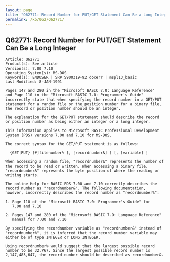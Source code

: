```yaml
---
layout: page
title: "Q62771: Record Number for PUT/GET Statement Can Be a Long Integer"
permalink: /kb/062/Q62771/
---
```


## Q62771: Record Number for PUT/GET Statement Can Be a Long Integer

	Article: Q62771
	Product(s): See article
	Version(s): 7.00 7.10
	Operating System(s): MS-DOS
	Keyword(s): ENDUSER | SR# S900319-92 docerr | mspl13_basic
	Last Modified: 8-JAN-1991
	
	Pages 147 and 280 in the "Microsoft BASIC 7.0: Language Reference"
	and Page 110 in the "Microsoft BASIC 7.0: Programmer's Guide"
	incorrectly state that when specifying the record number in a GET/PUT
	statement for a random file or the position number for a binary file,
	the record or position number should be an integer.
	
	The explanation for the GET/PUT statement should describe the record
	or position number as being either an integer or a long integer.
	
	This information applies to Microsoft BASIC Professional Development
	System (PDS) versions 7.00 and 7.10 for MS-DOS.
	
	The correct syntax for the GET/PUT statement is as follows:
	
	  {GET|PUT} [#]filenumber% [, [recordnumber&] ] [, [variable] ]
	
	When accessing a random file, "recordnumber&" represents the number of
	the record to be read or written. When accessing a binary file,
	"recordnumber&" represents the byte position of where the reading or
	writing starts.
	
	The online Help for BASIC PDS 7.00 and 7.10 correctly describes the
	record number as "recordnumber&". The following documentation,
	however, incorrectly describes the record number as "recordnumber%":
	
	1. Page 110 of the "Microsoft BASIC 7.0: Programmer's Guide" for
	   7.00 and 7.10
	
	2. Pages 147 and 280 of the "Microsoft BASIC 7.O: Language Reference"
	   manual for 7.00 and 7.10
	
	By specifying the recordnumber variable as "recordnumber&" instead of
	"recordnumber%", it is inferred that the record number variable may
	either be of type INTEGER or LONG INTEGER.
	
	Using recordnumber% would suggest that the largest possible record
	number to be 32,767. Since the largest possible record number is
	2,147,483,647, the record number should be described as recordnumber&.
